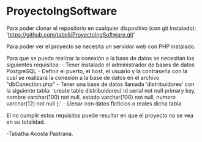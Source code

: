 # ProyectoIngSoftware

Para poder clonar el repositorio en cualquier dispositivo (con git instalado): 'https://github.com/tabeli/ProyectoIngSoftware.git'



Para poder ver el proyecto se necesita un servidor web con PHP instalado.

Para que se pueda realizar la conexión a la base de datos se necesitan los siguientes requisitos:
    - Tener instalado el administrador de bases de datos PostgreSQL
    - Definir el puerto, el host, el usuario y la contraseña con la cual se realizará la conexión a la base de datos en el archivo "dbConection.php"
    - Tener una base de datos llamada 'distribuidores' con la siguiente tabla:
        'create table distribuidores(
            id serial not null primary key,
            nombre varchar(100) not null,
            estado varchar(100) not null,
            numero varchar(12) not null
        );'
    - Llenar con datos ficticios o reales dicha tabla.

El no cumplir estos requisitos puede resultar en que el proyecto no se vea en su totalidad.

-Tabatha Acosta Pastrana.